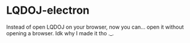 # LQDOJ-electron
Instead of open LQDOJ on your browser, now you can... open it without opening a browser. Idk why I made it tho ._.
